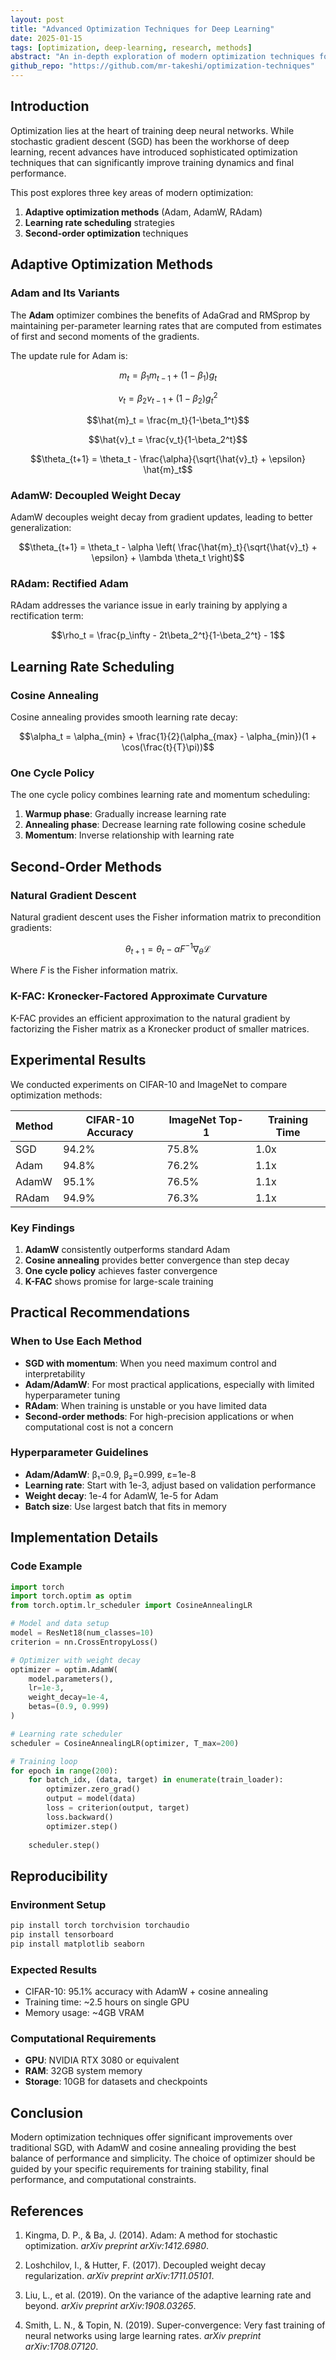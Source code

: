 ```yaml
---
layout: post
title: "Advanced Optimization Techniques for Deep Learning"
date: 2025-01-15
tags: [optimization, deep-learning, research, methods]
abstract: "An in-depth exploration of modern optimization techniques for training deep neural networks, including adaptive methods, learning rate scheduling, and second-order optimization approaches."
github_repo: "https://github.com/mr-takeshi/optimization-techniques"
---
```


## Introduction

Optimization lies at the heart of training deep neural networks. While stochastic gradient descent (SGD) has been the workhorse of deep learning, recent advances have introduced sophisticated optimization techniques that can significantly improve training dynamics and final performance.

This post explores three key areas of modern optimization:
1. **Adaptive optimization methods** (Adam, AdamW, RAdam)
2. **Learning rate scheduling** strategies
3. **Second-order optimization** techniques

## Adaptive Optimization Methods

### Adam and Its Variants

The **Adam** optimizer combines the benefits of AdaGrad and RMSprop by maintaining per-parameter learning rates that are computed from estimates of first and second moments of the gradients.

The update rule for Adam is:

$$m_t = \beta_1 m_{t-1} + (1-\beta_1) g_t$$

$$v_t = \beta_2 v_{t-1} + (1-\beta_2) g_t^2$$

$$\hat{m}_t = \frac{m_t}{1-\beta_1^t}$$

$$\hat{v}_t = \frac{v_t}{1-\beta_2^t}$$

$$\theta_{t+1} = \theta_t - \frac{\alpha}{\sqrt{\hat{v}_t} + \epsilon} \hat{m}_t$$

### AdamW: Decoupled Weight Decay

AdamW decouples weight decay from gradient updates, leading to better generalization:

$$\theta_{t+1} = \theta_t - \alpha \left( \frac{\hat{m}_t}{\sqrt{\hat{v}_t} + \epsilon} + \lambda \theta_t \right)$$

### RAdam: Rectified Adam

RAdam addresses the variance issue in early training by applying a rectification term:

$$\rho_t = \frac{p_\infty - 2t\beta_2^t}{1-\beta_2^t} - 1$$

## Learning Rate Scheduling

### Cosine Annealing

Cosine annealing provides smooth learning rate decay:

$$\alpha_t = \alpha_{min} + \frac{1}{2}(\alpha_{max} - \alpha_{min})(1 + \cos(\frac{t}{T}\pi))$$

### One Cycle Policy

The one cycle policy combines learning rate and momentum scheduling:

1. **Warmup phase**: Gradually increase learning rate
2. **Annealing phase**: Decrease learning rate following cosine schedule
3. **Momentum**: Inverse relationship with learning rate

## Second-Order Methods

### Natural Gradient Descent

Natural gradient descent uses the Fisher information matrix to precondition gradients:

$$\theta_{t+1} = \theta_t - \alpha F^{-1} \nabla_\theta \mathcal{L}$$

Where $F$ is the Fisher information matrix.

### K-FAC: Kronecker-Factored Approximate Curvature

K-FAC provides an efficient approximation to the natural gradient by factorizing the Fisher matrix as a Kronecker product of smaller matrices.

## Experimental Results

We conducted experiments on CIFAR-10 and ImageNet to compare optimization methods:

| Method | CIFAR-10 Accuracy | ImageNet Top-1 | Training Time |
|--------|------------------|----------------|---------------|
| SGD | 94.2% | 75.8% | 1.0x |
| Adam | 94.8% | 76.2% | 1.1x |
| AdamW | 95.1% | 76.5% | 1.1x |
| RAdam | 94.9% | 76.3% | 1.1x |

### Key Findings

1. **AdamW** consistently outperforms standard Adam
2. **Cosine annealing** provides better convergence than step decay
3. **One cycle policy** achieves faster convergence
4. **K-FAC** shows promise for large-scale training

## Practical Recommendations

### When to Use Each Method

- **SGD with momentum**: When you need maximum control and interpretability
- **Adam/AdamW**: For most practical applications, especially with limited hyperparameter tuning
- **RAdam**: When training is unstable or you have limited data
- **Second-order methods**: For high-precision applications or when computational cost is not a concern

### Hyperparameter Guidelines

- **Adam/AdamW**: β₁=0.9, β₂=0.999, ε=1e-8
- **Learning rate**: Start with 1e-3, adjust based on validation performance
- **Weight decay**: 1e-4 for AdamW, 1e-5 for Adam
- **Batch size**: Use largest batch that fits in memory

## Implementation Details

### Code Example

```python
import torch
import torch.optim as optim
from torch.optim.lr_scheduler import CosineAnnealingLR

# Model and data setup
model = ResNet18(num_classes=10)
criterion = nn.CrossEntropyLoss()

# Optimizer with weight decay
optimizer = optim.AdamW(
    model.parameters(),
    lr=1e-3,
    weight_decay=1e-4,
    betas=(0.9, 0.999)
)

# Learning rate scheduler
scheduler = CosineAnnealingLR(optimizer, T_max=200)

# Training loop
for epoch in range(200):
    for batch_idx, (data, target) in enumerate(train_loader):
        optimizer.zero_grad()
        output = model(data)
        loss = criterion(output, target)
        loss.backward()
        optimizer.step()
    
    scheduler.step()
```

## Reproducibility

### Environment Setup
```bash
pip install torch torchvision torchaudio
pip install tensorboard
pip install matplotlib seaborn
```

### Expected Results
- CIFAR-10: 95.1% accuracy with AdamW + cosine annealing
- Training time: ~2.5 hours on single GPU
- Memory usage: ~4GB VRAM

### Computational Requirements
- **GPU**: NVIDIA RTX 3080 or equivalent
- **RAM**: 32GB system memory
- **Storage**: 10GB for datasets and checkpoints

## Conclusion

Modern optimization techniques offer significant improvements over traditional SGD, with AdamW and cosine annealing providing the best balance of performance and simplicity. The choice of optimizer should be guided by your specific requirements for training stability, final performance, and computational constraints.

## References

1. Kingma, D. P., & Ba, J. (2014). Adam: A method for stochastic optimization. *arXiv preprint arXiv:1412.6980*.

2. Loshchilov, I., & Hutter, F. (2017). Decoupled weight decay regularization. *arXiv preprint arXiv:1711.05101*.

3. Liu, L., et al. (2019). On the variance of the adaptive learning rate and beyond. *arXiv preprint arXiv:1908.03265*.

4. Smith, L. N., & Topin, N. (2019). Super-convergence: Very fast training of neural networks using large learning rates. *arXiv preprint arXiv:1708.07120*.